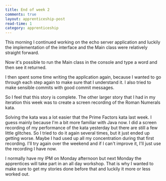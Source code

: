 ```yaml
---
title: End of week 2
comments: true
layout: apprenticeship-post
read-time: 1
category: apprenticeship
---
```


This morning I continued working on the echo server application and luckily the implementation of the interface and the Main class were relatively straight forward. 

<!--break-->

Now it's possible to run the Main class in the console and type a word and then see it returned. 

I then spent some time writing the application again, because I wanted to go through each step again to make sure that I understand it. I also tried to make sensible commits with good commit messages.

So I feel that this story is complete. The other larger story that I had in my iteration this week was to create a screen recording of the Roman Numerals kata. 

Solving the kata was a lot easier that the Prime Factors kata last week. I guess mainly because I'm a bit more familiar with Java now. I did a screen recording of my performance of the kata yesterday but there are still a few little glitches. So I tried to do it again several times, but it just ended up getting worse. Maybe I had used up all my concentration during that first recording. I'll try again over the weekend and if I can't improve it, I'll just use the recording I have now. 

I normally have my IPM on Monday afternoon but next Monday the apprentices will take part in an all day workshop. That is why I wanted to make sure to get my stories done before that and luckily it more or less worked out.